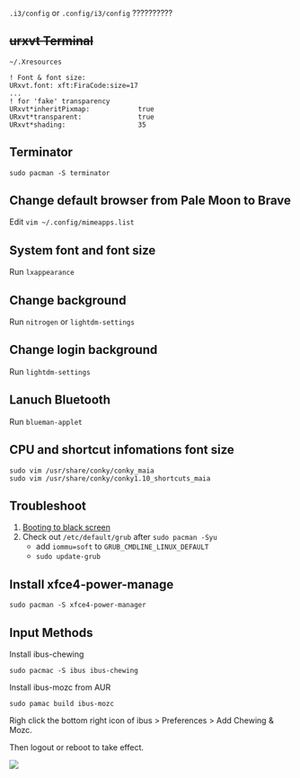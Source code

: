 
`.i3/config` or `.config/i3/config` ??????????

## ~~urxvt Terminal~~

`~/.Xresources`

```
! Font & font size: 
URxvt.font: xft:FiraCode:size=17
...
! for 'fake' transparency
URxvt*inheritPixmap:            true
URxvt*transparent:              true
URxvt*shading:                  35
```

## Terminator

`sudo pacman -S terminator`

## Change default browser from Pale Moon to Brave

Edit `vim ~/.config/mimeapps.list`


## System font and font size

Run `lxappearance`

## Change background 

Run `nitrogen` or `lightdm-settings`

## Change login background 

Run `lightdm-settings`

## Lanuch Bluetooth

Run `blueman-applet`

## CPU and shortcut infomations font size

```
sudo vim /usr/share/conky/conky_maia  
sudo vim /usr/share/conky/conky1.10_shortcuts_maia
```

## Troubleshoot

1. [Booting to black screen](ihttps://forum.manjaro.org/t/solved-booting-to-black-screen/45154)
2. Check out `/etc/default/grub` after `sudo pacman -Syu`
    * add `iommu=soft` to `GRUB_CMDLINE_LINUX_DEFAULT`
    * `sudo update-grub`



## Install xfce4-power-manage

```
sudo pacman -S xfce4-power-manager
```


## Input Methods

Install ibus-chewing

```
sudo pacmac -S ibus ibus-chewing
```

Install ibus-mozc from AUR

```
sudo pamac build ibus-mozc
```

Righ click the bottom right icon of ibus > Preferences > Add Chewing & Mozc.

Then logout or reboot to take effect.

![](https://i.imgur.com/D4uu8Xl.png)





